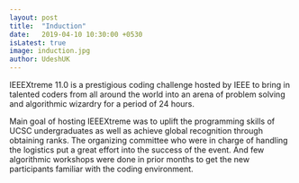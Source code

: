 ```yaml
---
layout: post
title:  "Induction"
date:   2019-04-10 10:30:00 +0530
isLatest: true
image: induction.jpg
author: UdeshUK
---
```

IEEEXtreme 11.0 is a prestigious coding challenge hosted by IEEE to bring in talented coders from all around the world into an arena of problem solving and algorithmic wizardry for a period of 24 hours.

Main goal of hosting IEEEXtreme was to uplift the programming skills of UCSC undergraduates as well as achieve global recognition through obtaining ranks. The organizing committee who were in charge of handling the logistics put a great effort into the success of the event. And few algorithmic workshops were done in prior months to get the new participants familiar with the coding environment.